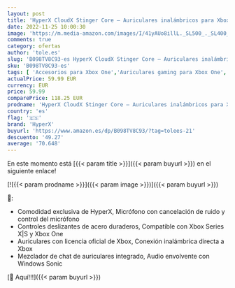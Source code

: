 ```yaml
---
layout: post
title: 'HyperX CloudX Stinger Core – Auriculares inalámbricos para Xbox Series X|S and Xbox One  micrófono con cancelación de ruido  control del micrófono  mezclador de chat integrado'
date: 2022-11-25 10:00:30
image: 'https://m.media-amazon.com/images/I/41yAUo8illL._SL500_._SL400_.jpg'
comments: true
category: ofertas
author: 'tole.es'
slug: 'B098TV8C93-es HyperX CloudX Stinger Core – Auriculares inalámbricos para...'
sku: 'B098TV8C93-es'
tags: [ 'Accesorios para Xbox One','Auriculares gaming para Xbox One','Auriculares y accesorios','Electrónica','Hardware y juegos para Xbox One','Videojuegos','hyperx','xbox','🇪🇸', ]
actualPrice: 59.99 EUR
currency: EUR
price: 59.99
comparePrice: 118.25 EUR
prodname: 'HyperX CloudX Stinger Core – Auriculares inalámbricos para Xbox Series X|S and Xbox One  micrófono con cancelación de ruido  control del micrófono  mezclador de chat integrado'
country: 'es'
flag: '🇪🇸'
brand: 'HyperX'
buyurl: 'https://www.amazon.es/dp/B098TV8C93/?tag=tolees-21'
descuento: '49.27'
average: '70.648'
---
```


En este momento está [{{< param title >}}]({{< param buyurl >}}) en el siguiente enlace!

[![{{< param prodname >}}]({{< param image >}})]({{< param buyurl >}})

🔎:

- Comodidad exclusiva de HyperX, Micrófono con cancelación de ruido y control del micrófono
- Controles deslizantes de acero duraderos, Compatible con Xbox Series X|S y Xbox One
- Auriculares con licencia oficial de Xbox, Conexión inalámbrica directa a Xbox
- Mezclador de chat de auriculares integrado, Audio envolvente con Windows Sonic

[🛒 Aquí!!!]({{< param buyurl >}})
